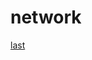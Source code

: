 # network
[last](https://www.bilibili.com/video/BV19E411D78Q/?p=3&spm_id_from=pageDriver&vd_source=e38cd951f2ee7bda48ec574f4e9ba363)